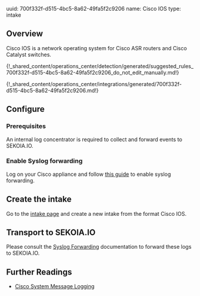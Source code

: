 uuid: 700f332f-d515-4bc5-8a62-49fa5f2c9206
name: Cisco IOS
type: intake


## Overview

Cisco IOS is a network operating system for Cisco ASR routers and Cisco Catalyst switches.

{!_shared_content/operations_center/detection/generated/suggested_rules_700f332f-d515-4bc5-8a62-49fa5f2c9206_do_not_edit_manually.md!}

{!_shared_content/operations_center/integrations/generated/700f332f-d515-4bc5-8a62-49fa5f2c9206.md!}

## Configure

### Prerequisites

An internal log concentrator is required to collect and forward events to SEKOIA.IO.

### Enable Syslog forwarding

Log on your Cisco appliance and follow [this guide](https://www.cisco.com/c/en/us/td/docs/routers/access/wireless/software/guide/SysMsgLogging.html#wp1055038) to enable syslog forwarding.


## Create the intake

Go to the [intake page](https://app.sekoia.io/operations/intakes) and create a new intake from the format Cisco IOS.

## Transport to SEKOIA.IO

Please consult the [Syslog Forwarding](../../../../ingestion_methods/sekoiaio_docker_concentrator/) documentation to forward these logs to SEKOIA.IO.

## Further Readings
- [Cisco System Message Logging](https://www.cisco.com/c/en/us/td/docs/routers/access/wireless/software/guide/SysMsgLogging.html)
